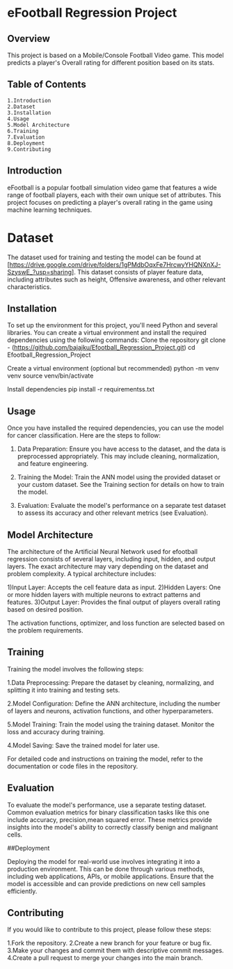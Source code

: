 
# eFootball Regression Project

## Overview

This project is based on a Mobile/Console Football Video game. This model predicts a player's Overall rating for different position based on its stats.

## Table of Contents

    1.Introduction
    2.Dataset
    3.Installation
    4.Usage
    5.Model Architecture
    6.Training
    7.Evaluation
    8.Deployment
    9.Contributing

## Introduction

eFootball is a popular football simulation video game that features a wide range of football players, each with their own unique set of attributes. This project focuses on predicting a player's overall rating in the game using machine learning techniques.

# Dataset

The dataset used for training and testing the model can be found at [https://drive.google.com/drive/folders/1gPMdbOqxFe7HrcwyYHQNXnXJ-SzyswE_?usp=sharing]. This dataset consists of player feature data, including attributes such as height, Offensive awareness, and other relevant characteristics.

## Installation

To set up the environment for this project, you'll need Python and several libraries. You can create a virtual environment and install the required dependencies using the following commands:
Clone the repository
git clone - (https://github.com/bajajku/Efootball_Regression_Project.git)
cd Efootball_Regression_Project 

Create a virtual environment (optional but recommended)
python -m venv venv
source venv/bin/activate

Install dependencies
pip install -r requirementss.txt

## Usage

Once you have installed the required dependencies, you can use the model for cancer classification. Here are the steps to follow:

 1) Data Preparation: Ensure you have access to the dataset, and the data is preprocessed appropriately. This may include cleaning, normalization, and feature engineering.

 2) Training the Model: Train the ANN model using the provided dataset or your custom dataset. See the Training section for details on how to train the model.

 3) Evaluation: Evaluate the model's performance on a separate test dataset to assess its accuracy and other relevant metrics (see Evaluation).

## Model Architecture

The architecture of the Artificial Neural Network used for efootball regression consists of several layers, including input, hidden, and output layers. The exact architecture may vary depending on the dataset and problem complexity. A typical architecture includes:

  1)Input Layer: Accepts the cell feature data as input.
  2)Hidden Layers: One or more hidden layers with multiple neurons to extract patterns and features.
  3)Output Layer: Provides the final output of players overall rating based on desired position.

The activation functions, optimizer, and loss function are selected based on the problem requirements.
## Training

Training the model involves the following steps:

  1.Data Preprocessing: Prepare the dataset by cleaning, normalizing, and splitting it into training and testing sets.

  2.Model Configuration: Define the ANN architecture, including the number of layers and neurons, activation functions, and other hyperparameters.

  5.Model Training: Train the model using the training dataset. Monitor the loss and accuracy during training.

  4.Model Saving: Save the trained model for later use.

For detailed code and instructions on training the model, refer to the documentation or code files in the repository.

## Evaluation

To evaluate the model's performance, use a separate testing dataset. Common evaluation metrics for binary classification tasks like this one include accuracy, precision,mean squared error. These metrics provide insights into the model's ability to correctly classify benign and malignant cells.

##Deployment

Deploying the model for real-world use involves integrating it into a production environment. This can be done through various methods, including web applications, APIs, or mobile applications. Ensure that the model is accessible and can provide predictions on new cell samples efficiently.

## Contributing

If you would like to contribute to this project, please follow these steps:

  1.Fork the repository.
  2.Create a new branch for your feature or bug fix.
  3.Make your changes and commit them with descriptive commit messages.
  4.Create a pull request to merge your changes into the main branch.
